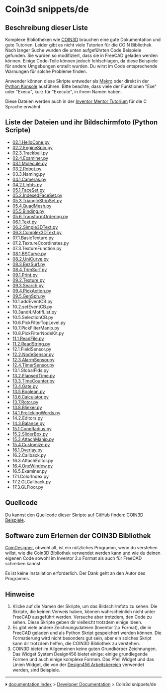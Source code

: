 # Coin3d snippets/de
## Beschreibung dieser Liste 

Komplexe Bibliotheken wie [COIN3D](https://en.wikipedia.org/wiki/Coin3D) brauchen eine gute Dokumentation und gute Tutorien. Leider gibt es nicht viele Tutorien für die COIN Bibliothek. Nach langer Suche wurden die unten aufgeführten Code Beispiele gefunden. Sie wurden so modifiziert, dass sie in FreeCAD geladen werden können. Einige Code-Teile können jedoch fehlschlagen, da diese Beispiele für andere Umgebungen erstellt wurden. Du wirst im Code entsprechende Warnungen für solche Probleme finden.

Anwender können diese Skripte entweder als [Makro](Macros/de.md) oder direkt in der [Python Konsole](Python_console/de.md) ausführen. Bitte beachte, dass viele der Funktionen \"Exe\" oder \"Execu\", kurz für \"Execute\", in ihrem Namen haben.

Diese Dateien werden auch in der [Inventor Mentor Tutorium](http://www-evasion.imag.fr/Membres/Francois.Faure/doc/inventorMentor/sgi_html/pr01.html) für die C Sprache erwähnt.

## Liste der Dateien und ihr Bildschirmfoto (Python Scripte) 

-   [02.1.HelloCone.py](https://github.com/MariwanJ/COIN3D_Examples/blob/main/screenShots/02.1.HelloCone.py.jpg)
-   [02.2.EngineSpin.py](https://github.com/MariwanJ/COIN3D_Examples/blob/main/screenShots/02.2.EngineSpin.py.jpg)
-   [02.3.Trackball.py](https://github.com/MariwanJ/COIN3D_Examples/blob/main/screenShots/02.3.Trackball.py.jpg)
-   [02.4.Examiner.py](https://github.com/MariwanJ/COIN3D_Examples/blob/main/screenShots/02.4.Examiner.py.jpg)
-   [03.1.Molecule.py](https://github.com/MariwanJ/COIN3D_Examples/blob/main/screenShots/03.1.Molecule.py.jpg)
-   [03.2.Robot.py](https://github.com/MariwanJ/COIN3D_Examples/blob/main/screenShots/03.2.Robot.py.jpg)
-   03.3.Naming.py
-   [04.1.Cameras.py](https://github.com/MariwanJ/COIN3D_Examples/blob/main/screenShots/04.1.Cameras.py.jpg)
-   [04.2.Lights.py](https://github.com/MariwanJ/COIN3D_Examples/blob/main/screenShots/04.2.Lights.py.jpg)
-   [05.1.FaceSet.py](https://github.com/MariwanJ/COIN3D_Examples/blob/main/screenShots/05.1.FaceSet.py.jpg)
-   [05.2.IndexedFaceSet.py](https://github.com/MariwanJ/COIN3D_Examples/blob/main/screenShots/05.2.IndexedFaceSet.py.jpg)
-   [05.3.TriangleStripSet.py](https://github.com/MariwanJ/COIN3D_Examples/blob/main/screenShots/05.3.TriangleStripSet.py.jpg)
-   [05.4.QuadMesh.py](https://github.com/MariwanJ/COIN3D_Examples/blob/main/screenShots/05.4.QuadMesh.py.jpg)
-   [05.5.Binding.py](https://github.com/MariwanJ/COIN3D_Examples/blob/main/screenShots/05.5.Binding.py.jpg)
-   [05.6.TransformOrdering.py](https://github.com/MariwanJ/COIN3D_Examples/blob/main/screenShots/05.6.TransformOrdering.py.jpg)
-   [06.1.Text.py](https://github.com/MariwanJ/COIN3D_Examples/blob/main/screenShots/06.1.Text.py.JPG)
-   [06.2.Simple3DText.py](https://github.com/MariwanJ/COIN3D_Examples/blob/main/screenShots/06.2.Simple3DText.py.JPG)
-   [06.3.Complex3DText.py](https://github.com/MariwanJ/COIN3D_Examples/blob/main/screenShots/06.3.Complex3DText.py.JPG)
-   07.1.BasicTexture.py
-   07.2.TextureCoordinates.py
-   07.3.TextureFunction.py
-   [08.1.BSCurve.py](https://github.com/MariwanJ/COIN3D_Examples/blob/main/screenShots/08.1.BSCurve.py.jpg)
-   [08.2.UniCurve.py](https://github.com/MariwanJ/COIN3D_Examples/blob/main/screenShots/08.2.UniCurve.py.jpg)
-   [08.3.BezSurf.py](https://github.com/MariwanJ/COIN3D_Examples/blob/main/screenShots/08.3.BezSurf.py.jpg)
-   [08.4.TrimSurf.py](https://github.com/MariwanJ/COIN3D_Examples/blob/main/screenShots/08.4.TrimSurf.py.jpg)
-   [09.1.Print.py](https://github.com/MariwanJ/COIN3D_Examples/blob/main/screenShots/09.1.Print.py.jpg)
-   [09.2.Texture.py](https://github.com/MariwanJ/COIN3D_Examples/blob/main/screenShots/09.2.Texture.py.jpg)
-   [09.3.Search.py](https://github.com/MariwanJ/COIN3D_Examples/blob/main/screenShots/09.3.Search.py.jpg)
-   [09.4.PickAction.py](https://github.com/MariwanJ/COIN3D_Examples/blob/main/screenShots/09.4.PickAction.py.jpg)
-   [09.5.GenSph.py](https://github.com/MariwanJ/COIN3D_Examples/blob/main/screenShots/10.3and4.MotifList.py.jpg)
-   10.1.addEventCB.py
-   10.2.setEventCB.py
-   10.3and4.MotifList.py
-   10.5.SelectionCB.py
-   10.6.PickFilterTopLevel.py
-   10.7.PickFilterManip.py
-   10.8.PickFilterNodeKit.py
-   [11.1.ReadFile.py](https://github.com/MariwanJ/COIN3D_Examples/blob/main/screenShots/11.1.ReadFile.py%2Cjpg.JPG)
-   [11.2.ReadString.py](https://github.com/MariwanJ/COIN3D_Examples/blob/main/screenShots/11.2.ReadString.py.jpg)
-   12.1.FieldSensor.py
-   [12.2.NodeSensor.py](https://github.com/MariwanJ/COIN3D_Examples/blob/main/screenShots/12.2.NodeSensor.py.jpg)
-   [12.3.AlarmSensor.py](https://github.com/MariwanJ/COIN3D_Examples/blob/main/screenShots/12.3.AlarmSensor.py.jpg)
-   [12.4.TimerSensor.py](https://github.com/MariwanJ/COIN3D_Examples/blob/main/screenShots/12.4.TimerSensor.py.jpg)
-   13.1.GlobalFlds.py
-   [13.2.ElapsedTime.py](https://github.com/MariwanJ/COIN3D_Examples/blob/main/screenShots/13.2.ElapsedTime.py.jpg)
-   [13.3.TimeCounter.py](https://github.com/MariwanJ/COIN3D_Examples/blob/main/screenShots/13.3.TimeCounter.py.jpg)
-   [13.4.Gate.py](https://github.com/MariwanJ/COIN3D_Examples/blob/main/screenShots/13.4.Gate.py.jpg)
-   [13.5.Boolean.py](https://github.com/MariwanJ/COIN3D_Examples/blob/main/screenShots/13.5.Boolean.py.jpg)
-   [13.6.Calculator.py](https://github.com/MariwanJ/COIN3D_Examples/blob/main/screenShots/13.6.Calculator.py.jpg)
-   [13.7.Rotor.py](https://github.com/MariwanJ/COIN3D_Examples/blob/main/screenShots/13.7.Rotor.py.jpg)
-   [13.8.Blinker.py](https://github.com/MariwanJ/COIN3D_Examples/blob/main/screenShots/13.8.Blinker.py.jpg)
-   [14.1.FrolickingWords.py](https://github.com/MariwanJ/COIN3D_Examples/blob/main/screenShots/14.1.FrolickingWords.py.jpg)
-   14.2.Editors.py
-   [14.3.Balance.py](https://github.com/MariwanJ/COIN3D_Examples/blob/main/screenShots/14.3.Balance.py.jpg)
-   [15.1.ConeRadius.py](https://github.com/MariwanJ/COIN3D_Examples/blob/main/screenShots/15.1.ConeRadius.py.jpg)
-   [15.2.SliderBox.py](https://github.com/MariwanJ/COIN3D_Examples/blob/main/screenShots/15.2.SliderBox.py.jpg)
-   [15.3.AttachManip.py](https://github.com/MariwanJ/COIN3D_Examples/blob/main/screenShots/15.3.AttachManip.py.jpg)
-   [15.4.Customize.py](https://github.com/MariwanJ/COIN3D_Examples/blob/main/screenShots/15.4.Customize.py.jpg)
-   [16.1.Overlay.py](https://github.com/MariwanJ/COIN3D_Examples/blob/main/screenShots/16.1.Overlay.py.jpg)
-   16.2.Callback.py
-   16.3.AttachEditor.py
-   [16.4.OneWindow.py](https://github.com/MariwanJ/COIN3D_Examples/blob/main/screenShots/16.4.OneWindow.py.jpg)
-   16.5.Examiner.py
-   17.1.ColorIndex.py
-   17.2.GLCallback.py
-   17.3.GLFloor.py

## Quellcode

Du kannst den Quellcode dieser Skripte auf GitHub finden: [COIN3D Beispiele](https://github.com/MariwanJ/COIN3D_Examples).

## Software zum Erlernen der COIN3D Bibliothek 

[CoinDesigner](http://coindesigner.sourceforge.net/), obwohl alt, ist ein nützliches Programm, wenn du verstehen willst, wie die Coin3D Bibliothek verwendet werden kann und wie du deinen eigenen Code sowohl im Inventor 2.x Format als auch für FreeCAD schreiben kannst.

Es ist keine Installation erforderlich. Der Dank geht an den Autor des Programms.

## Hinweise

1.  Klicke auf die Namen der Skripte, um das Bildschirmfoto zu sehen. Die Skripte, die keinen Verweis haben, können wahrscheinlich nicht unter FreeCAD ausgeführt werden. Versuche aber trotzdem, den Code zu sehen. Diese Skripte geben dir vielleicht trotzdem einige Ideen.
2.  Es gibt viele andere Zeichnungsdateien (Inventor 2.x Format), die in FreeCAD geladen und als Python Skript gespeichert werden können. Die Formatierung wird nicht besonders gut sein, aber ein solches Skript kann dir trotzdem helfen, die COIN3D Bibliothek zu verstehen.
3.  COIN3D bietet im Allgemeinen keine guten Grundkörper Zeichnungen. Das Widget System Design456 bietet einige: einige grundlegende Formen und auch einige komplexe Formen. Das Pfeil Widget und das Linien Widget, die von der [Design456 Arbeitsbereich](Design456_Workbench/de.md) verwendet werden, sind Beispiele.



---
⏵ [documentation index](../README.md) > [Developer Documentation](Category_Developer%20Documentation.md) > Coin3d snippets/de
